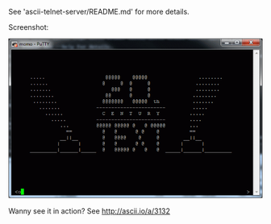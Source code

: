 See 'ascii-telnet-server/README.md' for more details.

Screenshot:

![Sample screenshot using famous Putty as Telnet client](/screenshots/sample_using_putty.png?raw=true)

Wanny see it in action? See http://ascii.io/a/3132
